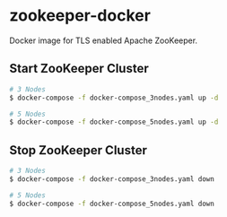 # zookeeper-docker
Docker image for TLS enabled Apache ZooKeeper.

## Start ZooKeeper Cluster
```bash
# 3 Nodes
$ docker-compose -f docker-compose_3nodes.yaml up -d

# 5 Nodes
$ docker-compose -f docker-compose_5nodes.yaml up -d
```

## Stop ZooKeeper Cluster
```bash
# 3 Nodes
$ docker-compose -f docker-compose_3nodes.yaml down

# 5 Nodes
$ docker-compose -f docker-compose_5nodes.yaml down
```
